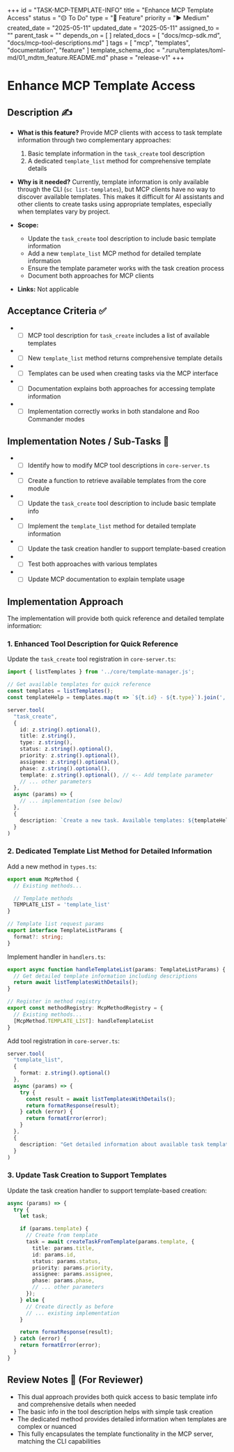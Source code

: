 +++
id = "TASK-MCP-TEMPLATE-INFO"
title = "Enhance MCP Template Access"
status = "🟡 To Do"
type = "🌟 Feature"
priority = "▶️ Medium"
created_date = "2025-05-11"
updated_date = "2025-05-11"
assigned_to = ""
parent_task = ""
depends_on = [ ]
related_docs = [ "docs/mcp-sdk.md", "docs/mcp-tool-descriptions.md" ]
tags = [ "mcp", "templates", "documentation", "feature" ]
template_schema_doc = ".ruru/templates/toml-md/01_mdtm_feature.README.md"
phase = "release-v1"
+++

# Enhance MCP Template Access

## Description ✍️

*   **What is this feature?** Provide MCP clients with access to task template information through two complementary approaches:
    1. Basic template information in the `task_create` tool description
    2. A dedicated `template_list` method for comprehensive template details

*   **Why is it needed?** Currently, template information is only available through the CLI (`sc list-templates`), but MCP clients have no way to discover available templates. This makes it difficult for AI assistants and other clients to create tasks using appropriate templates, especially when templates vary by project.

*   **Scope:**
    - Update the `task_create` tool description to include basic template information
    - Add a new `template_list` MCP method for detailed template information
    - Ensure the template parameter works with the task creation process
    - Document both approaches for MCP clients

*   **Links:** Not applicable

## Acceptance Criteria ✅

*   - [ ] MCP tool description for `task_create` includes a list of available templates
*   - [ ] New `template_list` method returns comprehensive template details
*   - [ ] Templates can be used when creating tasks via the MCP interface
*   - [ ] Documentation explains both approaches for accessing template information
*   - [ ] Implementation correctly works in both standalone and Roo Commander modes

## Implementation Notes / Sub-Tasks 📝

*   - [ ] Identify how to modify MCP tool descriptions in `core-server.ts`
*   - [ ] Create a function to retrieve available templates from the core module
*   - [ ] Update the `task_create` tool description to include basic template info
*   - [ ] Implement the `template_list` method for detailed template information
*   - [ ] Update the task creation handler to support template-based creation
*   - [ ] Test both approaches with various templates
*   - [ ] Update MCP documentation to explain template usage

## Implementation Approach

The implementation will provide both quick reference and detailed template information:

### 1. Enhanced Tool Description for Quick Reference

Update the `task_create` tool registration in `core-server.ts`:

```typescript
import { listTemplates } from '../core/template-manager.js';

// Get available templates for quick reference
const templates = listTemplates();
const templateHelp = templates.map(t => `${t.id} - ${t.type}`).join(', ');

server.tool(
  "task_create",
  {
    id: z.string().optional(),
    title: z.string(),
    type: z.string(),
    status: z.string().optional(),
    priority: z.string().optional(),
    assignee: z.string().optional(),
    phase: z.string().optional(),
    template: z.string().optional(), // <-- Add template parameter
    // ... other parameters
  },
  async (params) => {
    // ... implementation (see below)
  },
  {
    description: `Create a new task. Available templates: ${templateHelp}. For detailed template information, use template_list.`
  }
)
```

### 2. Dedicated Template List Method for Detailed Information

Add a new method in `types.ts`:

```typescript
export enum McpMethod {
  // Existing methods...

  // Template methods
  TEMPLATE_LIST = 'template_list'
}

// Template list request params
export interface TemplateListParams {
  format?: string;
}
```

Implement handler in `handlers.ts`:

```typescript
export async function handleTemplateList(params: TemplateListParams) {
  // Get detailed template information including descriptions
  return await listTemplatesWithDetails();
}

// Register in method registry
export const methodRegistry: McpMethodRegistry = {
  // Existing methods...
  [McpMethod.TEMPLATE_LIST]: handleTemplateList
}
```

Add tool registration in `core-server.ts`:

```typescript
server.tool(
  "template_list",
  {
    format: z.string().optional()
  },
  async (params) => {
    try {
      const result = await listTemplatesWithDetails();
      return formatResponse(result);
    } catch (error) {
      return formatError(error);
    }
  },
  {
    description: "Get detailed information about available task templates, including descriptions and usage information."
  }
)
```

### 3. Update Task Creation to Support Templates

Update the task creation handler to support template-based creation:

```typescript
async (params) => {
  try {
    let task;

    if (params.template) {
      // Create from template
      task = await createTaskFromTemplate(params.template, {
        title: params.title,
        id: params.id,
        status: params.status,
        priority: params.priority,
        assignee: params.assignee,
        phase: params.phase,
        // ... other parameters
      });
    } else {
      // Create directly as before
      // ... existing implementation
    }

    return formatResponse(result);
  } catch (error) {
    return formatError(error);
  }
}
```

## Review Notes 👀 (For Reviewer)

*   This dual approach provides both quick access to basic template info and comprehensive details when needed
*   The basic info in the tool description helps with simple task creation
*   The dedicated method provides detailed information when templates are complex or nuanced
*   This fully encapsulates the template functionality in the MCP server, matching the CLI capabilities


